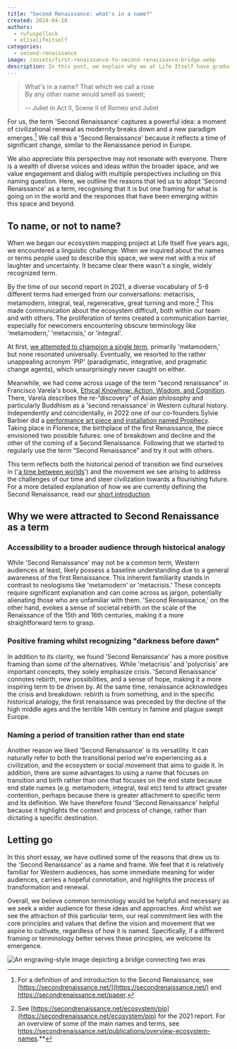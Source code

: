 ```yaml
---
title: "Second Renaissance: what's in a name?"
created: 2024-04-18
authors:
  - rufuspollock
  - elisalifeitself
categories:
  - second-renaissance
image: /assets/first-renaissance-to-second-renaissance-bridge.webp
description: In this post, we explain why we at Life Itself have gradually adopted the term Second Renaissance to describe this moment of civilizational crisis and awakening and the growing movement of people working to build shared understanding towards a radically wiser future.
---
```

> What's in a name? That which we call a rose  
> By any other name would smell as sweet;
> 
> -- Juliet in Act II, Scene II of Romeo and Juliet

For us, the term 'Second Renaissance' captures a powerful idea: a moment of civilizational renewal as modernity breaks down and a new paradigm emerges.[^1] We call this a 'Second Renaissance' because it reflects a time of significant change, similar to the Renaissance period in Europe.

We also appreciate this perspective may not resonate with everyone. There is a wealth of diverse voices and ideas within the broader space, and we value engagement and dialog with multiple perspectives including on this naming question. Here, we outline the reasons that led us to adopt 'Second Renaissance' as a term, recognising that it is but one framing for what is going on in the world and the responses that have been emerging within this space and beyond.

## To name, or not to name?

When we began our ecosystem mapping project at Life Itself five years ago, we encountered a linguistic challenge. When we inquired about the names or terms people used to describe this space, we were met with a mix of laughter and uncertainty. It became clear there wasn't a single, widely recognized term.

By the time of our second report in 2021, a diverse vocabulary of 5-8 different terms had emerged from our conversations: metacrisis, metamodern, integral, teal, regenerative, great turning and more.[^2] This made communication about the ecosystem difficult, both within our team and with others. The proliferation of terms created a communication barrier, especially for newcomers encountering obscure terminology like 'metamodern,' 'metacrisis,' or 'integral'.

At first, [we attempted to champion a single term](https://twitter.com/rufuspollock/status/1501160815277318146), primarily 'metamodern,' but none resonated universally. Eventually, we resorted to the rather unappealing acronym 'PIP' (paradigmatic, integrative, and pragmatic change agents), which unsurprisingly never caught on either.

Meanwhile, we had come across usage of the term “second renaissance” in Francisco Varela's book, [Ethical Knowhow: Action, Wisdom, and Cognition](https://www.sup.org/books/title/?id=896). There, Varela describes the re-“discovery” of Asian philosophy and particularly Buddhism as a 'second renaissance' in Western cultural history. Independently and coincidentally, in 2022 one of our co-founders Sylvie Barbier did a [performance art piece and installation named Prophecy](https://lifeitself.org/blog/2022/05/24/genesis-in-three-performances). Taking place in Florence, the birthplace of the first Renaissance, the piece envisioned two possible futures: one of breakdown and decline and the other of the coming of a Second Renaissance. Following that we started to regularly use the term “Second Renaissance” and try it out with others. 

This term reflects both the historical period of transition we find ourselves in ('[a time between worlds](https://wiki.secondrenaissance.net/wiki/A_time_between_worlds)') and the movement we see arising to address the challenges of our time and steer civilization towards a flourishing future. For a more detailed explanation of how we are currently defining the Second Renaissance, read our [short introduction](https://secondrenaissance.net/).

## Why we were attracted to Second Renaissance as a term

### Accessibility to a broader audience through historical analogy

While 'Second Renaissance' may not be a common term, Western audiences at least, likely possess a baseline understanding due to a general awareness of the first Renaissance. This inherent familiarity stands in contrast to neologisms like 'metamodern' or 'metacrisis.' These concepts require significant explanation and can come across as jargon, potentially alienating those who are unfamiliar with them. 'Second Renaissance,' on the other hand, evokes a sense of societal rebirth on the scale of the Renaissance of the 15th and 16th centuries, making it a more straightforward term to grasp. 

### Positive framing whilst recognizing "darkness before dawn"

In addition to its clarity, we found 'Second Renaissance' has a more positive framing than some of the alternatives. While 'metacrisis' and 'polycrisis' are important concepts, they solely emphasize crisis. 'Second Renaissance' connotes rebirth, new possibilities, and a sense of hope, making it a more inspiring term to be driven by. At the same time, renaissance acknowledges the crisis and breakdown: rebirth is from something, and in the specific historical analogy, the first renaissance was preceded by the decline of the high middle ages and the terrible 14th century in famine and plague swept Europe.

### Naming a period of transition rather than end state

Another reason we liked 'Second Renaissance' is its versatility. It can naturally refer to both the transitional period we're experiencing as a civilization, and the ecosystem or social movement that aims to guide it. In addition, there are some advantages to using a name that focuses on transition and birth rather than one that focuses on the end state because end state names (e.g. metamodern, integral, teal etc) tend to attract greater contention, perhaps because there is greater attachment to specific term and its definition. We have therefore found 'Second Renaissance' helpful because it highlights the context and process of change, rather than dictating a specific destination.

## Letting go

In this short essay, we have outlined some of the reasons that drew us to the 'Second Renaissance' as a name and frame. We feel that it is relatively familiar for Western audiences, has some immediate meaning for wider audiences, carries a hopeful connotation, and highlights the process of transformation and renewal.

Overall, we believe common terminology would be helpful and necessary as we seek a wider audience for these ideas and approaches. And whilst we see the attraction of this particular term, our real commitment lies with the core principles and values that define the vision and movement that we aspire to cultivate, regardless of how it is named. Specifically, if a different framing or terminology better serves these principles, we welcome its emergence.

![An engraving-style image depicting a bridge connecting two eras](../assets/first-renaissance-to-second-renaissance-bridge.webp)

[^1]: For a definition of and introduction to the Second Renaissance, see [https://secondrenaissance.net/](https://secondrenaissance.net/) and https://secondrenaissance.net/paper.

[^2]: See [https://secondrenaissance.net/ecosystem/pip](https://secondrenaissance.net/ecosystem/pip) for the 2021 report. For an overview of some of the main names and terms, see https://secondrenaissance.net/publications/overview-ecosystem-names.**